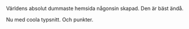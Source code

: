 Världens absolut dummaste hemsida någonsin skapad.
Den är bäst ändå.

Nu med coola typsnitt.
Och punkter.
